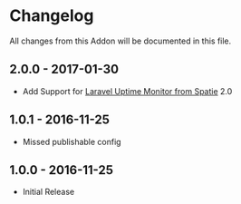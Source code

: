 # Changelog

All changes from this Addon will be documented in this file.
## 2.0.0 - 2017-01-30
- Add Support for [Laravel Uptime Monitor from Spatie](https://github.com/spatie/laravel-uptime-monitor) 2.0
## 1.0.1 - 2016-11-25
- Missed publishable config

## 1.0.0 - 2016-11-25
 - Initial Release
